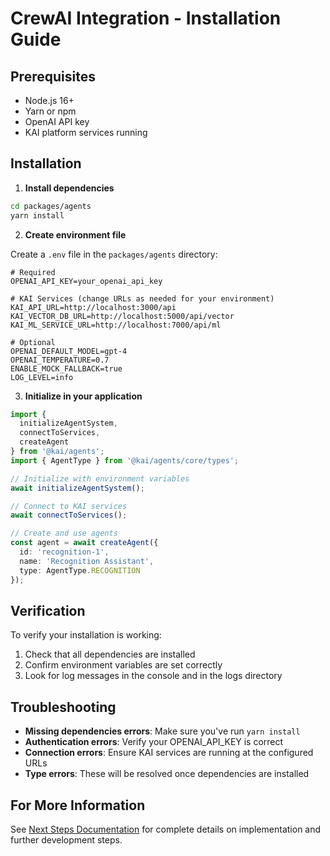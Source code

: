 # CrewAI Integration - Installation Guide

## Prerequisites
- Node.js 16+
- Yarn or npm
- OpenAI API key
- KAI platform services running

## Installation

1. **Install dependencies**

```bash
cd packages/agents
yarn install
```

2. **Create environment file**

Create a `.env` file in the `packages/agents` directory:

```
# Required
OPENAI_API_KEY=your_openai_api_key

# KAI Services (change URLs as needed for your environment)
KAI_API_URL=http://localhost:3000/api
KAI_VECTOR_DB_URL=http://localhost:5000/api/vector
KAI_ML_SERVICE_URL=http://localhost:7000/api/ml

# Optional
OPENAI_DEFAULT_MODEL=gpt-4
OPENAI_TEMPERATURE=0.7
ENABLE_MOCK_FALLBACK=true
LOG_LEVEL=info
```

3. **Initialize in your application**

```typescript
import { 
  initializeAgentSystem, 
  connectToServices, 
  createAgent 
} from '@kai/agents';
import { AgentType } from '@kai/agents/core/types';

// Initialize with environment variables
await initializeAgentSystem();

// Connect to KAI services
await connectToServices();

// Create and use agents
const agent = await createAgent({
  id: 'recognition-1',
  name: 'Recognition Assistant',
  type: AgentType.RECOGNITION
});
```

## Verification

To verify your installation is working:

1. Check that all dependencies are installed
2. Confirm environment variables are set correctly
3. Look for log messages in the console and in the logs directory

## Troubleshooting

- **Missing dependencies errors**: Make sure you've run `yarn install`
- **Authentication errors**: Verify your OPENAI_API_KEY is correct
- **Connection errors**: Ensure KAI services are running at the configured URLs
- **Type errors**: These will be resolved once dependencies are installed

## For More Information

See [Next Steps Documentation](./agents-crewai-next-steps.md) for complete details on implementation and further development steps.